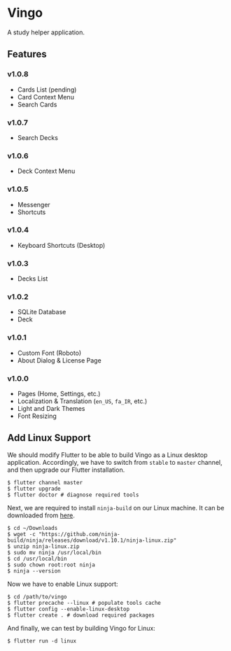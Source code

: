 # Vingo

A study helper application.

## Features

### v1.0.8

- Cards List (pending)
- Card Context Menu
- Search Cards

### v1.0.7

- Search Decks

### v1.0.6

- Deck Context Menu

### v1.0.5

- Messenger
- Shortcuts

### v1.0.4

- Keyboard Shortcuts (Desktop)

### v1.0.3

- Decks List

### v1.0.2

- SQLite Database
- Deck

### v1.0.1

- Custom Font (Roboto)
- About Dialog & License Page

### v1.0.0

- Pages (Home, Settings, etc.)
- Localization & Translation (`en_US`, `fa_IR`, etc.)
- Light and Dark Themes
- Font Resizing

## Add Linux Support

We should modify Flutter to be able to build Vingo as a Linux desktop application. Accordingly, we have to switch from `stable` to `master` channel, and then upgrade our Flutter installation.

```shell
$ flutter channel master
$ flutter upgrade
$ flutter doctor # diagnose required tools
```

Next, we are required to install `ninja-build` on our Linux machine. It can be downloaded from [here](https://github.com/ninja-build/ninja/releases).

```shell
$ cd ~/Downloads
$ wget -c "https://github.com/ninja-build/ninja/releases/download/v1.10.1/ninja-linux.zip"
$ unzip ninja-linux.zip
$ sudo mv ninja /usr/local/bin
$ cd /usr/local/bin
$ sudo chown root:root ninja
$ ninja --version
```

Now we have to enable Linux support:

```shell
$ cd /path/to/vingo
$ flutter precache --linux # populate tools cache
$ flutter config --enable-linux-desktop
$ flutter create . # download required packages
```

And finally, we can test by building Vingo for Linux:

```shell
$ flutter run -d linux
```